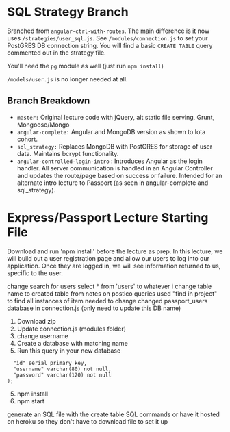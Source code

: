 # SQL Strategy Branch
Branched from `angular-ctrl-with-routes`. The main difference is it now uses `/strategies/user_sql.js`. See `/modules/connection.js` to set your PostGRES DB connection string. You will find a basic `CREATE TABLE` query commented out in the strategy file.

You'll need the `pg` module as well (just run `npm install`)

`/models/user.js` is no longer needed at all.

## Branch Breakdown
* `master:` Original lecture code with jQuery, alt static file serving, Grunt, Mongoose/Mongo
* `angular-complete:` Angular and MongoDB version as shown to Iota cohort.
* `sql_strategy:` Replaces MongoDB with PostGRES for storage of user data. Maintains bcrypt functionality.
* `angular-controlled-login-intro` : Introduces Angular as the login handler. All server communication is handled in an Angular Controller and updates the route/page based on success or failure. Intended for an alternate intro lecture to Passport (as seen in angular-complete and sql_strategy).

# Express/Passport Lecture Starting File
Download and run 'npm install' before the lecture as prep. In this lecture, we will build out a user registration page and allow our users to log into our application. Once they are logged in, we will see information returned to us, specific to the user.


change search for users select * from 'users' to whatever i change table name to
created table from notes on postico queries
used "find in project" to find all instances of item needed to change
changed passport_users database in connection.js (only need to update this DB name)

1. Download zip
2. Update connection.js (modules folder)
2. change username
3. Create a database with matching name
4. Run this query in your new database
```CREATE TABLE "users" (
  "id" serial primary key,
  "username" varchar(80) not null,
  "password" varchar(120) not null
);
```
5. npm install
6. npm start

generate an SQL file with the create table SQL commands
          or
have it hosted on heroku so they don't have to download file to set it up
